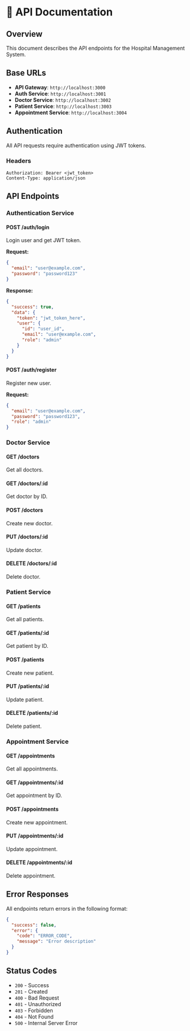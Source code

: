 # 🔧 API Documentation

## Overview

This document describes the API endpoints for the Hospital Management System.

## Base URLs

- **API Gateway**: `http://localhost:3000`
- **Auth Service**: `http://localhost:3001`
- **Doctor Service**: `http://localhost:3002`
- **Patient Service**: `http://localhost:3003`
- **Appointment Service**: `http://localhost:3004`

## Authentication

All API requests require authentication using JWT tokens.

### Headers
```
Authorization: Bearer <jwt_token>
Content-Type: application/json
```

## API Endpoints

### Authentication Service

#### POST /auth/login
Login user and get JWT token.

**Request:**
```json
{
  "email": "user@example.com",
  "password": "password123"
}
```

**Response:**
```json
{
  "success": true,
  "data": {
    "token": "jwt_token_here",
    "user": {
      "id": "user_id",
      "email": "user@example.com",
      "role": "admin"
    }
  }
}
```

#### POST /auth/register
Register new user.

**Request:**
```json
{
  "email": "user@example.com",
  "password": "password123",
  "role": "admin"
}
```

### Doctor Service

#### GET /doctors
Get all doctors.

#### GET /doctors/:id
Get doctor by ID.

#### POST /doctors
Create new doctor.

#### PUT /doctors/:id
Update doctor.

#### DELETE /doctors/:id
Delete doctor.

### Patient Service

#### GET /patients
Get all patients.

#### GET /patients/:id
Get patient by ID.

#### POST /patients
Create new patient.

#### PUT /patients/:id
Update patient.

#### DELETE /patients/:id
Delete patient.

### Appointment Service

#### GET /appointments
Get all appointments.

#### GET /appointments/:id
Get appointment by ID.

#### POST /appointments
Create new appointment.

#### PUT /appointments/:id
Update appointment.

#### DELETE /appointments/:id
Delete appointment.

## Error Responses

All endpoints return errors in the following format:

```json
{
  "success": false,
  "error": {
    "code": "ERROR_CODE",
    "message": "Error description"
  }
}
```

## Status Codes

- `200` - Success
- `201` - Created
- `400` - Bad Request
- `401` - Unauthorized
- `403` - Forbidden
- `404` - Not Found
- `500` - Internal Server Error
